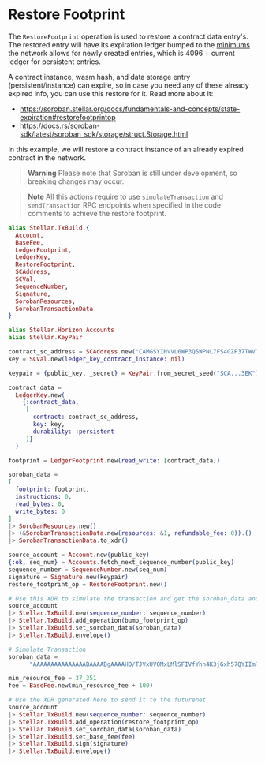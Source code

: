 # Restore Footprint

The `RestoreFootprint` operation is used to restore a contract data entry's. The restored entry will have its expiration ledger bumped to the [minimums](https://github.com/stellar/stellar-core/blob/2109a168a895349f87b502ae3d182380b378fa47/src/ledger/NetworkConfig.h#L77-L78) the network allows for newly created entries, which is 4096 + current ledger for persistent entries.

A contract instance, wasm hash, and data storage entry (persistent/instance) can expire, so in case you need any of these already expired info, you can use this restore for it.
Read more about it:

- https://soroban.stellar.org/docs/fundamentals-and-concepts/state-expiration#restorefootprintop
- https://docs.rs/soroban-sdk/latest/soroban_sdk/storage/struct.Storage.html

In this example, we will restore a contract instance of an already expired contract in the network.

> **Warning**
> Please note that Soroban is still under development, so breaking changes may occur.

> **Note**
> All this actions require to use `simulateTransaction` and `sendTransaction` RPC endpoints when specified in the code comments to achieve the restore footprint.

```elixir
alias Stellar.TxBuild.{
  Account,
  BaseFee,
  LedgerFootprint,
  LedgerKey,
  RestoreFootprint,
  SCAddress,
  SCVal,
  SequenceNumber,
  Signature,
  SorobanResources,
  SorobanTransactionData
}

alias Stellar.Horizon.Accounts
alias Stellar.KeyPair

contract_sc_address = SCAddress.new("CAMGSYINVVL6WP3Q5WPNL7FS4GZP37TWV7MKIRQF5QMYLK3N2SW4P3RC")
key = SCVal.new(ledger_key_contract_instance: nil)

keypair = {public_key, _secret} = KeyPair.from_secret_seed("SCA...3EK")

contract_data =
  LedgerKey.new(
    {:contract_data,
     [
       contract: contract_sc_address,
       key: key,
       durability: :persistent
     ]}
  )

footprint = LedgerFootprint.new(read_write: [contract_data])

soroban_data =
[
  footprint: footprint,
  instructions: 0,
  read_bytes: 0,
  write_bytes: 0
]
|> SorobanResources.new()
|> (&SorobanTransactionData.new(resources: &1, refundable_fee: 0)).()
|> SorobanTransactionData.to_xdr()

source_account = Account.new(public_key)
{:ok, seq_num} = Accounts.fetch_next_sequence_number(public_key)
sequence_number = SequenceNumber.new(seq_num)
signature = Signature.new(keypair)
restore_footprint_op = RestoreFootprint.new()

# Use this XDR to simulate the transaction and get the soroban_data and min_resource_fee
source_account
|> Stellar.TxBuild.new(sequence_number: sequence_number)
|> Stellar.TxBuild.add_operation(bump_footprint_op)
|> Stellar.TxBuild.set_soroban_data(soroban_data)
|> Stellar.TxBuild.envelope()

# Simulate Transaction
soroban_data =
      "AAAAAAAAAAAAAAABAAAABgAAAAHO/TJVxUVOMxLMlSFIVfYhn4K3jGxh57QYIImRFZhhywAAABQAAAABAAAAAAAAAAAAAAS0AAAEtAAACWgAAAAAAAAB1w=="

min_resource_fee = 37_351
fee = BaseFee.new(min_resource_fee + 100)

# Use the XDR generated here to send it to the futurenet
source_account
|> Stellar.TxBuild.new(sequence_number: sequence_number)
|> Stellar.TxBuild.add_operation(restore_footprint_op)
|> Stellar.TxBuild.set_soroban_data(soroban_data)
|> Stellar.TxBuild.set_base_fee(fee)
|> Stellar.TxBuild.sign(signature)
|> Stellar.TxBuild.envelope()

```

